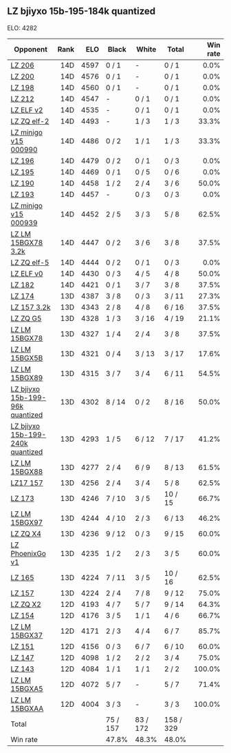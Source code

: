 ## LZ bjiyxo 15b-195-184k quantized ##

ELO: 4282

Opponent | Rank | ELO | Black | White | Total | Win rate
---------|-----:|----:|-------|-------|-------|-------:
[LZ 206](LZ%20206.md) | 14D | 4597 | 0 / 1 | - | 0 / 1 | 0.0%
[LZ 200](LZ%20200.md) | 14D | 4576 | 0 / 1 | - | 0 / 1 | 0.0%
[LZ 198](LZ%20198.md) | 14D | 4560 | 0 / 1 | - | 0 / 1 | 0.0%
[LZ 212](LZ%20212.md) | 14D | 4547 | - | 0 / 1 | 0 / 1 | 0.0%
[LZ ELF v2](LZ%20ELF%20v2.md) | 14D | 4535 | - | 0 / 1 | 0 / 1 | 0.0%
[LZ ZQ elf-2](LZ%20ZQ%20elf-2.md) | 14D | 4493 | - | 1 / 3 | 1 / 3 | 33.3%
[LZ minigo v15 000990](LZ%20minigo%20v15%20000990.md) | 14D | 4486 | 0 / 2 | 1 / 1 | 1 / 3 | 33.3%
[LZ 196](LZ%20196.md) | 14D | 4479 | 0 / 2 | 0 / 1 | 0 / 3 | 0.0%
[LZ 195](LZ%20195.md) | 14D | 4469 | 0 / 1 | 0 / 5 | 0 / 6 | 0.0%
[LZ 190](LZ%20190.md) | 14D | 4458 | 1 / 2 | 2 / 4 | 3 / 6 | 50.0%
[LZ 193](LZ%20193.md) | 14D | 4457 | - | 0 / 3 | 0 / 3 | 0.0%
[LZ minigo v15 000939](LZ%20minigo%20v15%20000939.md) | 14D | 4452 | 2 / 5 | 3 / 3 | 5 / 8 | 62.5%
[LZ LM 15BGX78 3.2k](LZ%20LM%2015BGX78%203.2k.md) | 14D | 4447 | 0 / 2 | 3 / 6 | 3 / 8 | 37.5%
[LZ ZQ elf-5](LZ%20ZQ%20elf-5.md) | 14D | 4444 | 0 / 2 | 0 / 1 | 0 / 3 | 0.0%
[LZ ELF v0](LZ%20ELF%20v0.md) | 14D | 4430 | 0 / 3 | 4 / 5 | 4 / 8 | 50.0%
[LZ 182](LZ%20182.md) | 14D | 4421 | 0 / 1 | 3 / 7 | 3 / 8 | 37.5%
[LZ 174](LZ%20174.md) | 13D | 4387 | 3 / 8 | 0 / 3 | 3 / 11 | 27.3%
[LZ 157 3.2k](LZ%20157%203.2k.md) | 13D | 4343 | 2 / 8 | 4 / 8 | 6 / 16 | 37.5%
[LZ ZQ G5](LZ%20ZQ%20G5.md) | 13D | 4328 | 1 / 3 | 3 / 16 | 4 / 19 | 21.1%
[LZ LM 15BGX78](LZ%20LM%2015BGX78.md) | 13D | 4327 | 1 / 4 | 2 / 4 | 3 / 8 | 37.5%
[LZ LM 15BGX5B](LZ%20LM%2015BGX5B.md) | 13D | 4321 | 0 / 4 | 3 / 13 | 3 / 17 | 17.6%
[LZ LM 15BGX89](LZ%20LM%2015BGX89.md) | 13D | 4315 | 3 / 7 | 3 / 4 | 6 / 11 | 54.5%
[LZ bjiyxo 15b-199-96k quantized](LZ%20bjiyxo%2015b-199-96k%20quantized.md) | 13D | 4302 | 8 / 14 | 0 / 2 | 8 / 16 | 50.0%
[LZ bjiyxo 15b-199-240k quantized](LZ%20bjiyxo%2015b-199-240k%20quantized.md) | 13D | 4293 | 1 / 5 | 6 / 12 | 7 / 17 | 41.2%
[LZ LM 15BGX88](LZ%20LM%2015BGX88.md) | 13D | 4277 | 2 / 4 | 6 / 9 | 8 / 13 | 61.5%
[LZ17 157](LZ17%20157.md) | 13D | 4256 | 2 / 4 | 3 / 4 | 5 / 8 | 62.5%
[LZ 173](LZ%20173.md) | 13D | 4246 | 7 / 10 | 3 / 5 | 10 / 15 | 66.7%
[LZ LM 15BGX97](LZ%20LM%2015BGX97.md) | 13D | 4244 | 4 / 10 | 2 / 3 | 6 / 13 | 46.2%
[LZ ZQ X4](LZ%20ZQ%20X4.md) | 13D | 4236 | 9 / 12 | 0 / 3 | 9 / 15 | 60.0%
[LZ PhoenixGo v1](LZ%20PhoenixGo%20v1.md) | 13D | 4235 | 1 / 2 | 2 / 3 | 3 / 5 | 60.0%
[LZ 165](LZ%20165.md) | 13D | 4224 | 7 / 11 | 3 / 5 | 10 / 16 | 62.5%
[LZ 157](LZ%20157.md) | 13D | 4224 | 2 / 4 | 7 / 8 | 9 / 12 | 75.0%
[LZ ZQ X2](LZ%20ZQ%20X2.md) | 12D | 4193 | 4 / 7 | 5 / 7 | 9 / 14 | 64.3%
[LZ 154](LZ%20154.md) | 12D | 4176 | 3 / 5 | 1 / 1 | 4 / 6 | 66.7%
[LZ LM 15BGX37](LZ%20LM%2015BGX37.md) | 12D | 4171 | 2 / 3 | 4 / 4 | 6 / 7 | 85.7%
[LZ 151](LZ%20151.md) | 12D | 4156 | 0 / 3 | 6 / 7 | 6 / 10 | 60.0%
[LZ 147](LZ%20147.md) | 12D | 4098 | 1 / 2 | 2 / 2 | 3 / 4 | 75.0%
[LZ 143](LZ%20143.md) | 12D | 4084 | 1 / 1 | 1 / 1 | 2 / 2 | 100.0%
[LZ LM 15BGXA5](LZ%20LM%2015BGXA5.md) | 12D | 4072 | 5 / 7 | - | 5 / 7 | 71.4%
[LZ LM 15BGXAA](LZ%20LM%2015BGXAA.md) | 12D | 4004 | 3 / 3 | - | 3 / 3 | 100.0%
Total | | | 75 / 157 | 83 / 172 | 158 / 329 | 
Win rate| | | 47.8% | 48.3% | 48.0% | 
